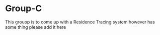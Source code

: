 # Group-C
This grouop is to come up with a Residence Tracing system
however has some thing please add it here
